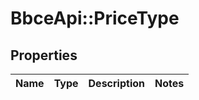 # BbceApi::PriceType

## Properties
Name | Type | Description | Notes
------------ | ------------- | ------------- | -------------

